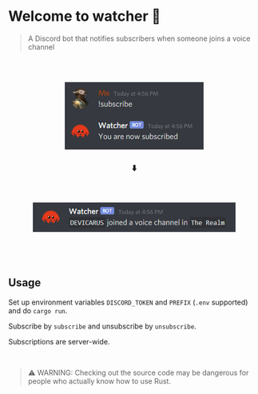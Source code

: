 # Welcome to watcher 👀
> A Discord bot that notifies subscribers when someone joins a voice channel

<br><br>
<p align="center"><img src="screenshots/subscribing.png"/></p>
<h3 align="center">⬇️<p>
<br>
<p align="center"><img src="screenshots/notification.png"/></p>
<br><br>

## Usage
Set up environment variables `DISCORD_TOKEN` and `PREFIX` (`.env` supported) and do `cargo run`.

Subscribe by `subscribe` and unsubscribe by `unsubscribe`.

Subscriptions are server-wide.

<br>

> ⚠️ WARNING: Checking out the source code may be dangerous for people who actually know how to use Rust.